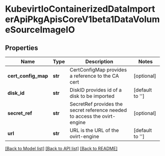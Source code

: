 # KubevirtIoContainerizedDataImporterApiPkgApisCoreV1beta1DataVolumeSourceImageIO

## Properties
Name | Type | Description | Notes
------------ | ------------- | ------------- | -------------
**cert_config_map** | **str** | CertConfigMap provides a reference to the CA cert | [optional] 
**disk_id** | **str** | DiskID provides id of a disk to be imported | [default to '']
**secret_ref** | **str** | SecretRef provides the secret reference needed to access the ovirt-engine | [optional] 
**url** | **str** | URL is the URL of the ovirt-engine | [default to '']

[[Back to Model list]](../README.md#documentation-for-models) [[Back to API list]](../README.md#documentation-for-api-endpoints) [[Back to README]](../README.md)


